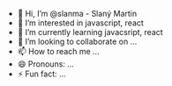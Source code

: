 - 👋 Hi, I’m @slanma - Slaný Martin
- 👀 I’m interested in javascript, react
- 🌱 I’m currently learning javacsript, react
- 💞️ I’m looking to collaborate on ...
- 📫 How to reach me ...
- 😄 Pronouns: ...
- ⚡ Fun fact: ...

<!---
slanma/slanma is a ✨ special ✨ repository because its `README.md` (this file) appears on your GitHub profile.
You can click the Preview link to take a look at your changes.
--->

